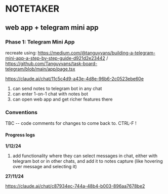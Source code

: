 # NOTETAKER

## web app + telegram mini app

### Phase 1: Telegram Mini App

recreate using: https://medium.com/@tanguyvans/building-a-telegram-mini-app-a-step-by-step-guide-d921d2e23442 / https://github.com/Tanguyvans/task-board-telegram/blob/main/app/page.tsx

https://claude.ai/chat/11c5c4d9-a43e-4d8e-96b6-2c0523ebe60e

1. can send notes to telegram bot in any chat
2. can enter 1-on-1 chat with notes bot
3. can open web app and get richer features there

### Conventions

TBC -- code comments for changes to come back to. CTRL-F !

#### Progress logs

**1/12/24**

1. add functionality where they can select messages in chat, either with telegram bot or in other chats, and add it to notes capture (like hovering over message and selecting it)

**27/11/24**

https://claude.ai/chat/c87934ec-744a-48b4-b003-896aa7678be2

